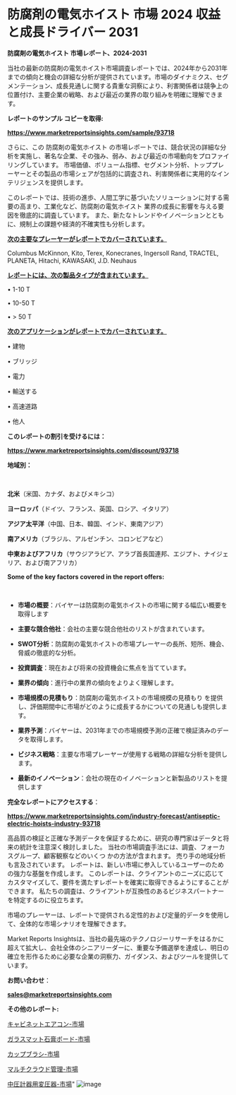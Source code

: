# 防腐剤の電気ホイスト 市場 2024 収益と成長ドライバー 2031

<strong>防腐剤の電気ホイスト 市場レポート、2024-2031</strong>

当社の最新の防腐剤の電気ホイスト市場調査レポートでは、2024年から2031年までの傾向と機会の詳細な分析が提供されています。市場のダイナミクス、セグメンテーション、成長見通しに関する貴重な洞察により、利害関係者は競争上の位置付け、主要企業の戦略、および最近の業界の取り組みを明確に理解できます。



<strong>レポートのサンプル コピーを取得:</strong> <a href=https://www.marketreportsinsights.com/sample/93718>

<strong><u>https://www.marketreportsinsights.com/sample/93718</u></strong></a>

さらに、この 防腐剤の電気ホイスト の市場レポートでは、競合状況の詳細な分析を実施し、著名な企業、その強み、弱み、および最近の市場動向をプロファイリングしています。 市場価値、ボリューム指標、セグメント分析、トッププレーヤーとその製品の市場シェアが包括的に調査され、利害関係者に実用的なインテリジェンスを提供します。

このレポートでは、技術の進歩、人間工学に基づいたソリューションに対する需要の高まり、工業化など、防腐剤の電気ホイスト 業界の成長に影響を与える要因を徹底的に調査しています。 また、新たなトレンドやイノベーションとともに、規制上の課題や経済的不確実性も分析します。



<strong><u>次の主要なプレーヤーがレポートでカバーされています。</u></strong>

Columbus McKinnon, Kito, Terex, Konecranes, Ingersoll Rand, TRACTEL, PLANETA, Hitachi, KAWASAKI, J.D. Neuhaus



<strong><u><b>レポートには、次の製品タイプが含まれています。</b></u></strong>

• 1-10 T

• 10-50 T

• > 50 T



<strong><u><b>次のアプリケーションがレポートでカバーされています。</b></u></strong>

• 建物

• ブリッジ

• 電力

• 輸送する

• 高速道路

• 他人



<strong><b>このレポートの割引を受けるには：</b></strong>

<a href=https://www.marketreportsinsights.com/discount/93718>

<strong><u>https://www.marketreportsinsights.com/discount/93718</u></strong></a>



<strong>地域別：</strong>

<strong> </strong>



<strong>北米</strong>（米国、カナダ、およびメキシコ）



<strong>ヨーロッパ</strong>（ドイツ、フランス、英国、ロシア、イタリア）



<strong>アジア太平洋</strong>（中国、日本、韓国、インド、東南アジア）



<strong>南アメリカ</strong>（ブラジル、アルゼンチン、コロンビアなど）



<strong>中東およびアフリカ</strong>（サウジアラビア、アラブ首長国連邦、エジプト、ナイジェリア、および南アフリカ）



<strong>Some of the key factors covered in the report offers:</strong>

<strong> </strong>
<ul>
  <li>

<strong>市場の概要</strong>：バイヤーは防腐剤の電気ホイストの市場に関する幅広い概要を取得します</li>
  <li>

<strong>主要な競合他社</strong>：会社の主要な競合他社のリストが含まれています。</li>
  <li>

<strong>SWOT分析</strong>：防腐剤の電気ホイストの市場プレーヤーの長所、短所、機会、脅威の徹底的な分析。</li>
  <li>

<strong>投資調査</strong>：現在および将来の投資機会に焦点を当てています。</li>
  <li>

<strong>業界の傾向</strong>：進行中の業界の傾向をよりよく理解します。</li>
  <li>

<strong>市場規模の見積もり</strong>：防腐剤の電気ホイストの市場規模の見積もり を提供し、評価期間中に市場がどのように成長するかについての見通しも提供します。</li>
  <li>

<strong>業界予測</strong>：バイヤーは、2031年までの市場規模予測の正確で検証済みのデータを取得します。</li>
  <li>

<strong>ビジネス戦略</strong>：主要な市場プレーヤーが使用する戦略の詳細な分析を提供します。</li>
  <li>

<strong>最新のイノベーション</strong>：会社の現在のイノベーションと新製品のリストを提供します</li>
</ul>


<strong>完全なレポートにアクセスする</strong>：

<a href=https://www.marketreportsinsights.com/industry-forecast/antiseptic-electric-hoists-industry-93718>

<strong><u>https://www.marketreportsinsights.com/industry-forecast/antiseptic-electric-hoists-industry-93718</u></strong></a>

高品質の検証と正確な予測データを保証するために、研究の専門家はデータと将来の統計を注意深く検討しました。 当社の市場調査手法には、調査、フォーカスグループ、顧客観察などのいくつ かの方法が含まれます。 売り手の地域分析も言及されています。 レポートは、新しい市場に参入しているユーザーのための強力な基盤を作成します。 このレポートは、クライアントのニーズに応じてカスタマイズして、要件を満たすレポートを確実に取得できるようにすることができます。 私たちの調査は、クライアントが互換性のあるビジネスパートナーを特定するのに役立ちます。

市場のプレーヤーは、レポートで提供される定性的および定量的データを使用して、全体的な市場シナリオを理解できます。

Market Reports Insightsは、当社の最先端のテクノロジーリサーチをはるかに超えて拡大し、会社全体のシニアリーダーに、重要な予備選挙を達成し、明日の確立を形作るために必要な企業の洞察力、ガイダンス、およびツールを提供しています。



<strong><b>お問い合わせ</b></strong>：

<a href=mailto:sales@marketreportsinsights.com>

<strong><u>sales@marketreportsinsights.com</u></strong></a>



<strong>その他のレポート:</strong>

<a href=https://www.linkedin.com/pulse/キャビネットエアコン-市場-2023-総利益と主要ベンダー-2030-jsl7c/>キャビネットエアコン-市場</a>

<a href=https://www.linkedin.com/pulse/ガラスマット石膏ボード-市場-2023-最新の-cagr-および成長分析-2030-trend-titans-360-analysis-pngff/>ガラスマット石膏ボード-市場</a>

<a href=https://www.linkedin.com/pulse/カップブラシ-市場-2023-swot-分析と最新イノベーション-2030-rgb3f/>カップブラシ-市場</a>

<a href=https://www.linkedin.com/pulse/マルチクラウド管理-市場-2023-年のダイナミクスとビジネストレンド-cgysf/>マルチクラウド管理-市場</a>

<a href=https://www.linkedin.com/pulse/中圧計器用変圧器-市場-2023-収益と成長ドライバー-2030-analytics-achievers-24-analysis-9jw5f/>中圧計器用変圧器-市場</a>"
![image](https://github.com/gayatriri2/Market-Trends/assets/166717496/edfce413-b409-4dd5-924f-b151121a8673)
